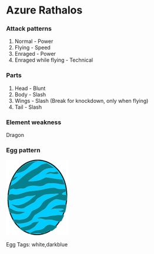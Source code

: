 # Azure Rathalos

### Attack patterns
1. Normal - Power
2. Flying - Speed
3. Enraged - Power
4. Enraged while flying - Technical

### Parts
1. Head - Blunt
2. Body - Slash
3. Wings - Slash (Break for knockdown, only when flying)
4. Tail - Slash

### Element weakness
Dragon 

### Egg pattern
![image info](../assets/azure_rathalos.png)

Egg Tags: white,darkblue